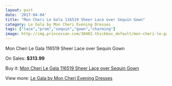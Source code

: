 ```yaml
---
layout: post
date: '2017-04-04'
title: "Mon Cheri Le Gala 116519 Sheer Lace over Sequin Gown"
category: Le Gala by Mon Cheri Evening Dresses
tags: ["lace","prom","sequin","gown","charming"]
image: http://img.princessan.com/30402-thickbox_default/mon-cheri-le-gala-116519-sheer-lace-over-sequin-gown.jpg
---
```

Mon Cheri Le Gala 116519 Sheer Lace over Sequin Gown

On Sales: **$313.99**
<a href="https://www.princessan.com/en/13814-mon-cheri-le-gala-116519-sheer-lace-over-sequin-gown.html"><amp-img layout="responsive" width="600" height="600" src="//img.princessan.com/30402-thickbox_default/mon-cheri-le-gala-116519-sheer-lace-over-sequin-gown.jpg" alt="Mon Cheri Le Gala 116519 Sheer Lace over Sequin Gown 0" /></a>
<a href="https://www.princessan.com/en/13814-mon-cheri-le-gala-116519-sheer-lace-over-sequin-gown.html"><amp-img layout="responsive" width="600" height="600" src="//img.princessan.com/30403-thickbox_default/mon-cheri-le-gala-116519-sheer-lace-over-sequin-gown.jpg" alt="Mon Cheri Le Gala 116519 Sheer Lace over Sequin Gown 1" /></a>

Buy it: [Mon Cheri Le Gala 116519 Sheer Lace over Sequin Gown](https://www.princessan.com/en/13814-mon-cheri-le-gala-116519-sheer-lace-over-sequin-gown.html "Mon Cheri Le Gala 116519 Sheer Lace over Sequin Gown")

View more: [Le Gala by Mon Cheri Evening Dresses](https://www.princessan.com/en/102- "Le Gala by Mon Cheri Evening Dresses")